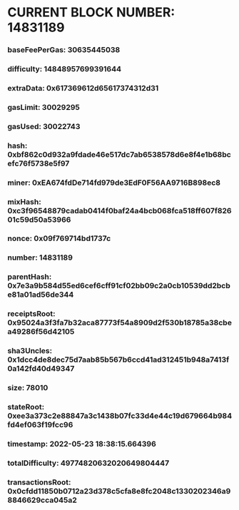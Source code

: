 # CURRENT BLOCK NUMBER: 14831189

### baseFeePerGas: 30635445038
### difficulty: 14848957699391644
### extraData: 0x617369612d65617374312d31
### gasLimit: 30029295
### gasUsed: 30022743
### hash: 0xbf862c0d932a9fdade46e517dc7ab6538578d6e8f4e1b68bcefc76f5738e5f97
### miner: 0xEA674fdDe714fd979de3EdF0F56AA9716B898ec8
### mixHash: 0xc3f96548879cadab0414f0baf24a4bcb068fca518ff607f82601c59d50a53966
### nonce: 0x09f769714bd1737c
### number: 14831189
### parentHash: 0x7e3a9b584d55ed6cef6cff91cf02bb09c2a0cb10539dd2bcbe81a01ad56de344
### receiptsRoot: 0x95024a3f3fa7b32aca87773f54a8909d2f530b18785a38cbea49286f56d42105
### sha3Uncles: 0x1dcc4de8dec75d7aab85b567b6ccd41ad312451b948a7413f0a142fd40d49347
### size: 78010
### stateRoot: 0xee3a373c2e88847a3c1438b07fc33d4e44c19d679664b984fd4ef063f19fcc96
### timestamp: 2022-05-23 18:38:15.664396
### totalDifficulty: 49774820632020649804447
### transactionsRoot: 0x0cfdd11850b0712a23d378c5cfa8e8fc2048c1330202346a98846629cca045a2
